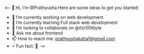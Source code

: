 <-- 👋 Hi, I’m @Prathyusha
Here are some ideas to get you started:
- 🔭 I’m currently working on web development
- 🌱 I’m currently learning Full stack web development
- 👯 I’m looking to collaborate on @itzr00tbyte
- 💬 Ask me about frontend 
- 📫 How to reach me: prathyushakatta1@gmail.com
- ⚡ Fun fact: 🌱
-->
  



<!---
Prathyukatta/Prathyukatta is a ✨ special ✨ repository because its `README.md` (this file) appears on your GitHub profile.
You can click the Preview link to take a look at your changes.
--->
